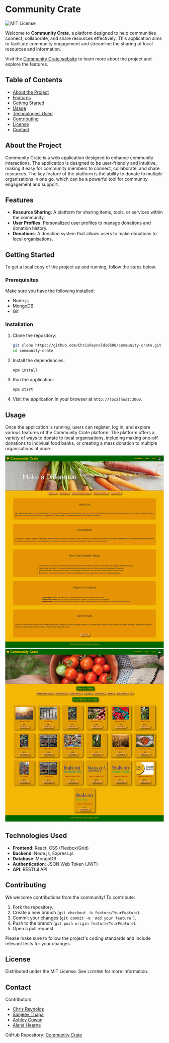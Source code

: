 # Community Crate

![MIT License](https://img.shields.io/badge/License-MIT-blue.svg)

Welcome to **Community Crate**, a platform designed to help communities connect, collaborate, and share resources effectively. This application aims to facilitate community engagement and streamline the sharing of local resources and information.

Visit the [Community Crate website](https://community-crate.onrender.com/) to learn more about the project and explore the features.

## Table of Contents

- [About the Project](#about-the-project)
- [Features](#features)
- [Getting Started](#getting-started)
- [Usage](#usage)
- [Technologies Used](#technologies-used)
- [Contributing](#contributing)
- [License](#license)
- [Contact](#contact)

## About the Project

Community Crate is a web application designed to enhance community interactions. The application is designed to be user-friendly and intuitive, making it easy for community members to connect, collaborate, and share resources. The key feature of the platform is the ability to donate to multiple organisations in one go, which can be a powerful tool for community engagement and support.

## Features

- **Resource Sharing**: A platform for sharing items, tools, or services within the community.
- **User Profiles**: Personalized user profiles to manage donations and donation history.
- **Donations**: A donation system that allows users to make donations to local organisations.

## Getting Started

To get a local copy of the project up and running, follow the steps below.

### Prerequisites

Make sure you have the following installed:

- Node.js
- MongoDB
- Git

### Installation

1. Clone the repository:

    ```bash
    git clone https://github.com/ChrisReynolds0508/community-crate.git
    cd community-crate
    ```

2. Install the dependencies:

    ```bash
    npm install
    ```

3. Run the application:

    ```bash
    npm start
    ```

4. Visit the application in your browser at `http://localhost:3000`.

## Usage

Once the application is running, users can register, log in, and explore various features of the Community Crate platform. The platform offers a variety of ways to donate to local organisations, including making one-off donations to indiviual food banks, or creating a mass donation to multiple organisations at once.

![A web broswer showing the Community Crate landing page](./client/src/assets/demo-landingpage.png)
![A web broswer showing the food banks within Community Crate](./client/src/assets/demo-foodbanks.png)

## Technologies Used

- **Frontend**: React, CSS (Flexbox/Grid)
- **Backend**: Node.js, Express.js
- **Database**: MongoDB
- **Authentication**: JSON Web Token (JWT)
- **API**: RESTful API

## Contributing

We welcome contributions from the community! To contribute:

1. Fork the repository.
2. Create a new branch (`git checkout -b feature/YourFeature`).
3. Commit your changes (`git commit -m 'Add your feature'`).
4. Push to the branch (`git push origin feature/YourFeature`).
5. Open a pull request.

Please make sure to follow the project's coding standards and include relevant tests for your changes.

## License

Distributed under the MIT License. See `LICENSE` for more information.

## Contact

Contributors:

- [Chris Reynolds](https://github.com/ChrisReynolds0508)
- [Sanjeev Thapa](https://github.com/Sanjeev190)
- [Ashley Cowan](https://github.com/Ashley55mv)
- [Alana Hearne](https://github.com/ajhearne-mZAOSW)

GitHub Repository: [Community Crate](https://github.com/ChrisReynolds0508/community-crate)
